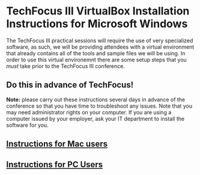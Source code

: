 # TechFocus III VirtualBox Installation Instructions for Microsoft Windows

The TechFocus III practical sessions will require the use of very specialized software, as such, we will be providing attendees with a virtual environment that already contains all of the tools and sample files we will be using. In order to use this virtual environemnt there are some setup steps that you *must* take prior to the TechFocus III conference.

## Do this in advance of TechFocus!
**Note:** please carry out these instructions several days in advance of the conference so that you have time to troubleshoot any issues. Note that you may need administrator rights on your computer. If you are using a computer issued by your employer, ask your IT department to install the software for you.



## [Instructions for Mac users](mac)

## [Instructions for PC Users](pc)